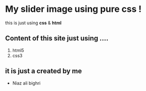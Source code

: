 # My slider image using pure css !
this is just using **css** & **html**
## Content of this site just using ....
1. html5
2. css3

## it is just a created by me 

* Niaz ali bighri
